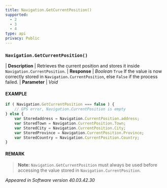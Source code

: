 ```yaml
---
title: Navigation.GetCurrentPosition()
supported:
  - 2
  - 3
  - 4
type: api
privacy: Public
---
```


### `Navigation.GetCurrentPosition()`

| **Description** | Retrieves the current position and stores it inside `Navigation.CurrentPosition`.
| **Response** | *Boolean*  `True` If the value is now correctly stored in `Navigation.CurrentPosition`, else `False` if the process failed.
| **Parameter**   | *Void*

#### EXAMPLE

```javascript
if ( Navigation.GetCurrentPosition === false ) {
	// GPS error, Navigation.CurrentPosition is empty
} else {
	var Storedaddress = Navigation.CurrentPosition.address;
	var StoredTown = Navigation.CurrentPosition.Town;
	var StoredCity = Navigation.CurrentPosition.City;
	var StoredProvince = Navigation.CurrentPosition.Province;
	var StoredCountry = Navigation.CurrentPosition.Country;
}
```

#### REMARK

>**Note:** `Navigation.GetCurrentPosition` must always be used before accessing the value stored in `Navigation.CurrentPosition`.

*Appeared in Software version 40.03.42.30*